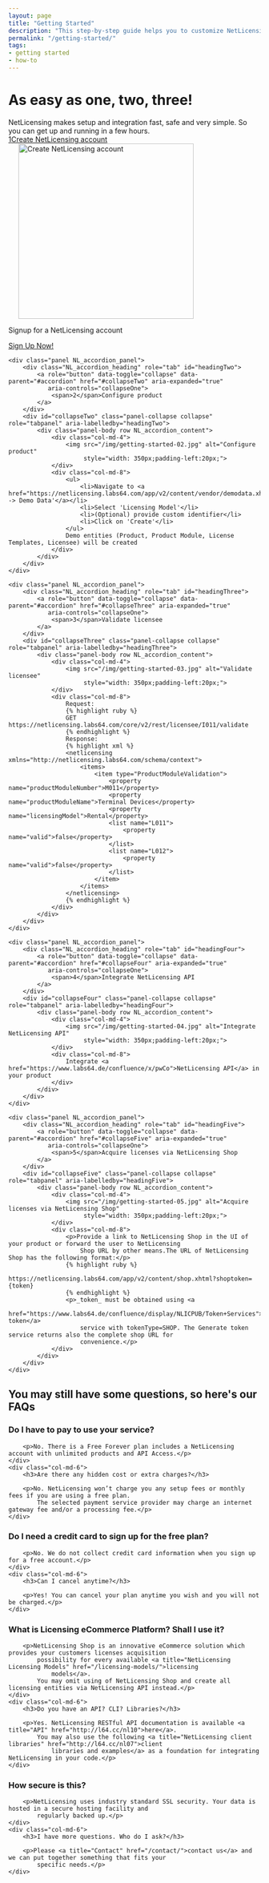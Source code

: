 ```yaml
---
layout: page
title: "Getting Started"
description: "This step-by-step guide helps you to customize NetLicensing to your needs."
permalink: "/getting-started/"
tags:
- getting started
- how-to
---
```

<div class="row NL_banner">
    <div class="col-md-6 col-md-offset-3 NL_about_page">
        <h1>As easy as one, two, three!</h1>
        <span>NetLicensing makes setup and integration fast, safe and very simple. So you can get up and running in a few hours.</span>
    </div>
</div>

<div class="panel-group NL_accordion" id="accordion" role="tablist" aria-multiselectable="true">
    <div class="panel NL_accordion_panel">
        <div class="NL_accordion_heading" role="tab" id="headingOne">
            <a role="button" data-toggle="collapse" data-parent="#accordion" href="#collapseOne" aria-expanded="true"
               aria-controls="collapseOne">
                <span>1</span>Create NetLicensing account
            </a>
        </div>
        <div id="collapseOne" class="panel-collapse collapse in" role="tabpanel" aria-labelledby="headingOne">
            <div class="panel-body row NL_accordion_content">
                <div class="col-md-4">
                    <img src="/img/getting-started-01.jpg" alt="Create NetLicensing account"
                         style="width: 350px;padding-left:20px;">
                </div>
                <div class="col-md-8">
                    <p>Signup for a NetLicensing account</p>
                    <a class="NL_button button_main NL_LM_btn" href="https://netlicensing.labs64.com/app/v2/content/register.xhtml">Sign Up Now!</a>
                </div>
            </div>
        </div>
    </div>

    <div class="panel NL_accordion_panel">
        <div class="NL_accordion_heading" role="tab" id="headingTwo">
            <a role="button" data-toggle="collapse" data-parent="#accordion" href="#collapseTwo" aria-expanded="true"
               aria-controls="collapseOne">
                <span>2</span>Configure product
            </a>
        </div>
        <div id="collapseTwo" class="panel-collapse collapse" role="tabpanel" aria-labelledby="headingTwo">
            <div class="panel-body row NL_accordion_content">
                <div class="col-md-4">
                    <img src="/img/getting-started-02.jpg" alt="Configure product"
                         style="width: 350px;padding-left:20px;">
                </div>
                <div class="col-md-8">
                    <ul>
                        <li>Navigate to <a href="https://netlicensing.labs64.com/app/v2/content/vendor/demodata.xhtml">'Settings -> Demo Data'</a></li>
                        <li>Select 'Licensing Model'</li>
                        <li>(Optional) provide custom identifier</li>
                        <li>Click on 'Create'</li>
                    </ul>
                    Demo entities (Product, Product Module, License Templates, Licensee) will be created
                </div>
            </div>
        </div>
    </div>

    <div class="panel NL_accordion_panel">
        <div class="NL_accordion_heading" role="tab" id="headingThree">
            <a role="button" data-toggle="collapse" data-parent="#accordion" href="#collapseThree" aria-expanded="true"
               aria-controls="collapseOne">
                <span>3</span>Validate licensee
            </a>
        </div>
        <div id="collapseThree" class="panel-collapse collapse" role="tabpanel" aria-labelledby="headingThree">
            <div class="panel-body row NL_accordion_content">
                <div class="col-md-4">
                    <img src="/img/getting-started-03.jpg" alt="Validate licensee"
                         style="width: 350px;padding-left:20px;">
                </div>
                <div class="col-md-8">
                    Request:
                    {% highlight ruby %}
                    GET https://netlicensing.labs64.com/core/v2/rest/licensee/I011/validate
                    {% endhighlight %}
                    Response:
                    {% highlight xml %}
                    <netlicensing xmlns="http://netlicensing.labs64.com/schema/context">
                        <items>
                            <item type="ProductModuleValidation">
                                <property name="productModuleNumber">M011</property>
                                <property name="productModuleName">Terminal Devices</property>
                                <property name="licensingModel">Rental</property>
                                <list name="L011">
                                    <property name="valid">false</property>
                                </list>
                                <list name="L012">
                                    <property name="valid">false</property>
                                </list>
                            </item>
                        </items>
                    </netlicensing>
                    {% endhighlight %}
                </div>
            </div>
        </div>
    </div>

    <div class="panel NL_accordion_panel">
        <div class="NL_accordion_heading" role="tab" id="headingFour">
            <a role="button" data-toggle="collapse" data-parent="#accordion" href="#collapseFour" aria-expanded="true"
               aria-controls="collapseOne">
                <span>4</span>Integrate NetLicensing API
            </a>
        </div>
        <div id="collapseFour" class="panel-collapse collapse" role="tabpanel" aria-labelledby="headingFour">
            <div class="panel-body row NL_accordion_content">
                <div class="col-md-4">
                    <img src="/img/getting-started-04.jpg" alt="Integrate NetLicensing API"
                         style="width: 350px;padding-left:20px;">
                </div>
                <div class="col-md-8">
                    Integrate <a href="https://www.labs64.de/confluence/x/pwCo">NetLicensing API</a> in your product
                </div>
            </div>
        </div>
    </div>

    <div class="panel NL_accordion_panel">
        <div class="NL_accordion_heading" role="tab" id="headingFive">
            <a role="button" data-toggle="collapse" data-parent="#accordion" href="#collapseFive" aria-expanded="true"
               aria-controls="collapseOne">
                <span>5</span>Acquire licenses via NetLicensing Shop
            </a>
        </div>
        <div id="collapseFive" class="panel-collapse collapse" role="tabpanel" aria-labelledby="headingFive">
            <div class="panel-body row NL_accordion_content">
                <div class="col-md-4">
                    <img src="/img/getting-started-05.jpg" alt="Acquire licenses via NetLicensing Shop"
                         style="width: 350px;padding-left:20px;">
                </div>
                <div class="col-md-8">
                    <p>Provide a link to NetLicensing Shop in the UI of your product or forward the user to NetLicensing
                        Shop URL by other means.The URL of NetLicensing Shop has the following format:</p>
                    {% highlight ruby %}
                    https://netlicensing.labs64.com/app/v2/content/shop.xhtml?shoptoken={token}
                    {% endhighlight %}
                    <p>_token_ must be obtained using <a
                            href="https://www.labs64.de/confluence/display/NLICPUB/Token+Services">create token</a>
                        service with tokenType=SHOP. The Generate token service returns also the complete shop URL for
                        convenience.</p>
                </div>
            </div>
        </div>
    </div>
</div>

<div class="row NL_block">
    <h2 class="col-md-12">You may still have some questions, so here's our FAQs</h2>
</div>

<div class="row NL_FAQ">
    <div class="col-md-6">
        <h3>Do I have to pay to use your service?</h3>

        <p>No. There is a Free Forever plan includes a NetLicensing account with unlimited products and API Access.</p>
    </div>
    <div class="col-md-6">
        <h3>Are there any hidden cost or extra charges?</h3>

        <p>No. NetLicensing won’t charge you any setup fees or monthly fees if you are using a free plan.
            The selected payment service provider may charge an internet gateway fee and/or a processing fee.</p>
    </div>
</div>

<div class="row NL_FAQ">
    <div class="col-md-6">
        <h3>Do I need a credit card to sign up for the free plan?</h3>

        <p>No. We do not collect credit card information when you sign up for a free account.</p>
    </div>
    <div class="col-md-6">
        <h3>Can I cancel anytime?</h3>

        <p>Yes! You can cancel your plan anytime you wish and you will not be charged.</p>
    </div>
</div>

<div class="row NL_FAQ">
    <div class="col-md-6">
        <h3>What is Licensing eCommerce Platform? Shall I use it?</h3>

        <p>NetLicensing Shop is an innovative eCommerce solution which provides your customers licenses acquisition
            possibility for every available <a title="NetLicensing Licensing Models" href="/licensing-models/">licensing
                models</a>.
            You may omit using of NetLicensing Shop and create all licensing entities via NetLicensing API instead.</p>
    </div>
    <div class="col-md-6">
        <h3>Do you have an API? CLI? Libraries?</h3>

        <p>Yes. NetLicensing RESTful API documentation is available <a title="API" href="http://l64.cc/nl10">here</a>.
            You may also use the following <a title="NetLicensing client libraries" href="http://l64.cc/nl07">client
                libraries and examples</a> as a foundation for integrating NetLicensing in your code.</p>
    </div>
</div>

<div class="row NL_FAQ">
    <div class="col-md-6">
        <h3>How secure is this?</h3>

        <p>NetLicensing uses industry standard SSL security. Your data is hosted in a secure hosting facility and
            regularly backed up.</p>
    </div>
    <div class="col-md-6">
        <h3>I have more questions. Who do I ask?</h3>

        <p>Please <a title="Contact" href="/contact/">contact us</a> and we can put together something that fits your
            specific needs.</p>
    </div>
</div>

